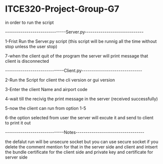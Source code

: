 # ITCE320-Project-Group-G7



in order to run the script

-------------------------------Server.py------------------------------

1-Frist Run the Server.py script (this script will be runnig all the time without stop unless the user stop)

7-when the client quit of the program the server will print message that client is disconnected



------------------------------Client.py-------------------------------

2-Run the Script for client the cli version or gui version 

3-Enter the client Name and airport code 

4-wait till the recivig the print message in the server (received successfully)

5-now the client can run from option 1-5 

6-the option selected from user the server will excute it and send to client to print it out 


------------------------------Notes-----------------------------------

the defalut run will be unsecure socket but you can use secure socket if you delete the comment mention for that in the server side and client and intsert the bundle certificate for the client side and private key and certificate for server side 

